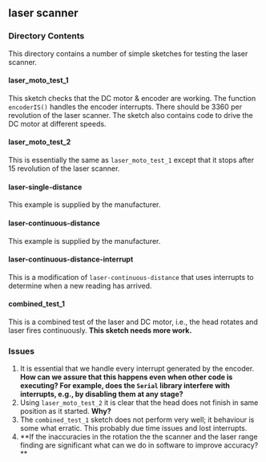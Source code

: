 ## laser scanner

### Directory Contents

This directory contains a number of simple sketches for testing the laser scanner.

#### laser_moto_test_1

This sketch checks that the DC motor & encoder are working. The function `encoderIS()` handles the encoder interrupts. There should be 3360 per revolution of the laser scanner. The sketch also contains code to drive the DC motor at different speeds.

#### laser_moto_test_2

This is essentially the same as `laser_moto_test_1` except that it stops after 15 revolution of the laser scanner.

#### laser-single-distance

This example is supplied by the manufacturer.

#### laser-continuous-distance

This example is supplied by the manufacturer.

#### laser-continuous-distance-interrupt

This is a modification of `laser-continuous-distance` that uses interrupts to determine when a new reading has arrived.

#### combined_test_1

This is a combined test of the laser and DC motor, i.e., the head rotates and laser fires continuously. **This sketch needs more work.**

### Issues

1. It is essential that we handle every interrupt generated by the encoder. **How can we assure that this happens even when other code is executing? For example, does the `Serial` library interfere with interrupts, e.g., by disabling them at any stage?**
1. Using `laser_moto_test_2` it is clear that the head does not finish in same position as it started. **Why?**
1. The `combined_test_1` sketch does not perform very well; it behaviour is some what erratic. This probably due time issues and lost interrupts.
1. **If the inaccuracies in the rotation the the scanner and the laser range finding are significant what can we do in software to improve accuracy? **  
